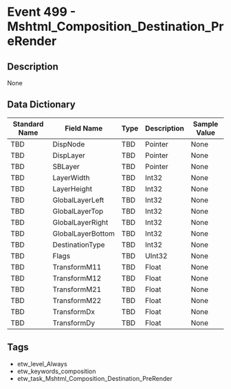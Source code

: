 # Event 499 - Mshtml_Composition_Destination_PreRender

## Description
None

## Data Dictionary
|Standard Name|Field Name|Type|Description|Sample Value|
|---|---|---|---|---|
|TBD|DispNode|TBD|Pointer|None|None|
|TBD|DispLayer|TBD|Pointer|None|None|
|TBD|SBLayer|TBD|Pointer|None|None|
|TBD|LayerWidth|TBD|Int32|None|None|
|TBD|LayerHeight|TBD|Int32|None|None|
|TBD|GlobalLayerLeft|TBD|Int32|None|None|
|TBD|GlobalLayerTop|TBD|Int32|None|None|
|TBD|GlobalLayerRight|TBD|Int32|None|None|
|TBD|GlobalLayerBottom|TBD|Int32|None|None|
|TBD|DestinationType|TBD|Int32|None|None|
|TBD|Flags|TBD|UInt32|None|None|
|TBD|TransformM11|TBD|Float|None|None|
|TBD|TransformM12|TBD|Float|None|None|
|TBD|TransformM21|TBD|Float|None|None|
|TBD|TransformM22|TBD|Float|None|None|
|TBD|TransformDx|TBD|Float|None|None|
|TBD|TransformDy|TBD|Float|None|None|

## Tags
* etw_level_Always
* etw_keywords_composition
* etw_task_Mshtml_Composition_Destination_PreRender